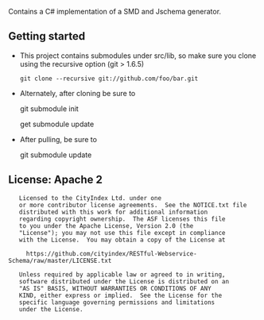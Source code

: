 Contains a C# implementation of a SMD and Jschema generator.

## Getting started

* This project contains submodules under src/lib, so make sure you clone using the recursive option (git > 1.6.5)

      git clone --recursive git://github.com/foo/bar.git

* Alternately, after cloning be sure to 

    git submodule init
    
    get submodule update

* After pulling, be sure to 

    git submodule update

## License: Apache 2

       Licensed to the CityIndex Ltd. under one
       or more contributor license agreements.  See the NOTICE.txt file
       distributed with this work for additional information
       regarding copyright ownership.  The ASF licenses this file
       to you under the Apache License, Version 2.0 (the
       "License"); you may not use this file except in compliance
       with the License.  You may obtain a copy of the License at

         https://github.com/cityindex/RESTful-Webservice-Schema/raw/master/LICENSE.txt

       Unless required by applicable law or agreed to in writing,
       software distributed under the License is distributed on an
       "AS IS" BASIS, WITHOUT WARRANTIES OR CONDITIONS OF ANY
       KIND, either express or implied.  See the License for the
       specific language governing permissions and limitations
       under the License.